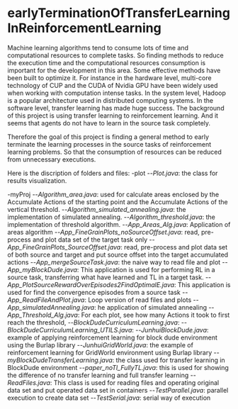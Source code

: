 # earlyTerminationOfTransferLearningInReinforcementLearning

Machine learning algorithms tend to consume lots of time and computational resources to
complete tasks. So finding methods to reduce the execution time and the computational
resources consumption is important for the development in this area. Some effective methods
have been built to optimize it. For instance in the hardware level, multi-core technology of CUP
and the CUDA of Nvidia GPU have been widely used when working with computation intense
tasks. In the system level, Hadoop is a popular architecture used in distributed computing
systems. In the software level, transfer learning has made huge success. The background of
this project is using transfer learning to reinforcement learning. And it seems that agents do
not have to learn in the source task completely.

Therefore the goal of this project is finding a general method to early terminate the learning
processes in the source tasks of reinforcement learning problems. So that the consumption of
resources can be reduced from unnecessary executions.

Here is the discription of folders and files:
-plot
--*Plot.java*: the class for results visualization.

-myProj
--*Algorithm_area.java*: used for calculate areas enclosed by the Accumulate Actions of the starting point and the Accumulate Actions of the vertical threshold.
--*Algorithm_simulated_annealing.java*: the implementation of simulated annealing.
--*Algorithm_threshold.java*: the implementation of threshold algorithm.
--*App_Areas_Alg.java*: Application of areas algorithm
--*App_FineGrainPlots_noSourceOffset.java*: read, pre-process and plot data set of the target task only
--*App_FineGrainPlots_SourceOffset.java*: read, pre-process and plot data set of both source and target and put source offset into the target accumulated actions
--*App_mergeSourceTask.java*:  the naive way to read file and plot
--*App_myBlockDude.java*: This application is used for performing RL in a source task, transferring what have learned and TL in a target task.
--*App_PlotSourceRewardOverEpisodes2FindOptimalE.java*:  This application is used for find the convergence episodes from a source task
--*App_ReadFileAndPlot.java*: Loop version of read files and plots
--*App_simulatedAnnealing.java*: he application of simulated annealing
--*App_Threshold_Alg.java*: For each plot, see how many Actions it took to first reach the threshold,
--*BlockDudeCurriculumLearning.java*:
--*BlockDudeCurriculumLearning_UTILS.java*:
--*JunhuiBlockDude.java*:  example of applying reinforcement learning for block dude environment using the Burlap library
--*JunhuiGridWorld.java*: the example of reinforcement learning for GridWorld environment using Burlap library
--*myBlockDudeTransferLearning.java*: the class used for transfer learning in BlockDude environment
--*paper_noTl_FullyTL.java*:  this is used for showing the difference of no transfer learning and full transfer learning
--*ReadFiles.java*: This class is used for reading files and operating original data set and put operated data set in containers
--*TestParallel.java*: parallel execution to create data set
--*TestSerial.java*: serial way of execution


